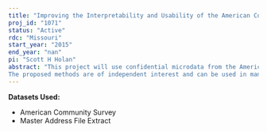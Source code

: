 ```yaml
---
title: "Improving the Interpretability and Usability of the American Community Survey Through Hierarchical Multiscale Spatio-Temporal Statistical Models - NCRN"
proj_id: "1071"
status: "Active"
rdc: "Missouri"
start_year: "2015"
end_year: "nan"
pi: "Scott H Holan"
abstract: "This project will use confidential microdata from the American Community Survey (ACS) to provide an efficient framework for carrying out small area estimation (SAE), while preserving geographical and temporal constraints that arise from the survey’s aggregate structure. Further, by borrowing strength across multiple scales in space and time, and multiple outcomes, the proposed approach will reduce the variance in the ACS small area estimates and its derivatives. Additionally, from a data users perspective, methodology will be developed that will simultaneously provide coherent estimates on several temporal scales, rather than being hampered by the published multiyear estimates. Importantly, this will allow researchers to compare trends across different geographies. 
The proposed methods are of independent interest and can be used in many of the other surveys administered by US Census Bureau (and other Federal Statistics Agencies). For example, straightforward modification of the proposed methods can be used in conjunction with the Current Population Survey, Quarterly Census of Employment and Wages, Agricultural Resource Management Survey, among others. Furthermore, several of the proposed methods (SAE) will directly carry over to the area of disease mapping and thus, provide important tools for public health. In short, the proposed methods provide novel solutions across a wide-range of applied problems, contributing to the statistics literature, Federal, State and Local governments and many subject matter disciplines. "
---
```


**Datasets Used:**

  - American Community Survey 
  - Master Address File Extract 

